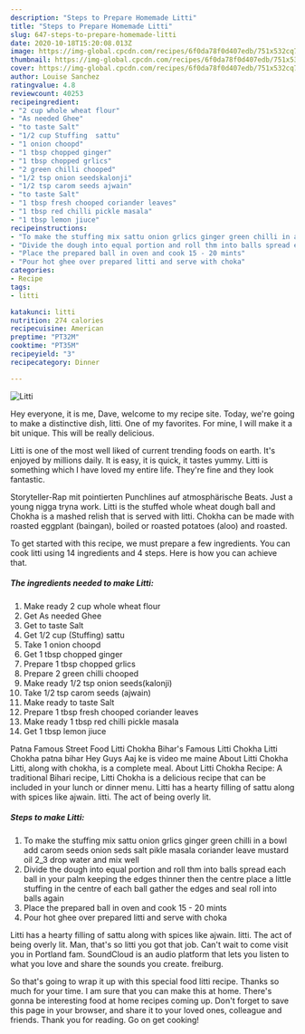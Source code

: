 ```yaml
---
description: "Steps to Prepare Homemade Litti"
title: "Steps to Prepare Homemade Litti"
slug: 647-steps-to-prepare-homemade-litti
date: 2020-10-18T15:20:08.013Z
image: https://img-global.cpcdn.com/recipes/6f0da78f0d407edb/751x532cq70/litti-recipe-main-photo.jpg
thumbnail: https://img-global.cpcdn.com/recipes/6f0da78f0d407edb/751x532cq70/litti-recipe-main-photo.jpg
cover: https://img-global.cpcdn.com/recipes/6f0da78f0d407edb/751x532cq70/litti-recipe-main-photo.jpg
author: Louise Sanchez
ratingvalue: 4.8
reviewcount: 40253
recipeingredient:
- "2 cup whole wheat flour"
- "As needed Ghee"
- "to taste Salt"
- "1/2 cup Stuffing  sattu"
- "1 onion choopd"
- "1 tbsp chopped ginger"
- "1 tbsp chopped grlics"
- "2 green chilli chooped"
- "1/2 tsp onion seedskalonji"
- "1/2 tsp carom seeds ajwain"
- "to taste Salt"
- "1 tbsp fresh chooped coriander leaves"
- "1 tbsp red chilli pickle masala"
- "1 tbsp lemon jiuce"
recipeinstructions:
- "To make the stuffing mix sattu onion grlics ginger green chilli in a bowl add carom seeds onion seds salt pikle masala coriander leave mustard oil 2_3 drop water and mix well"
- "Divide the dough into equal portion and roll thm into balls spread each ball in your palm keeping the edges thinner then the centre place a little stuffing in the centre of each ball gather the edges and seal roll into balls again"
- "Place the prepared ball in oven and cook 15 - 20 mints"
- "Pour hot ghee over prepared litti and serve with choka"
categories:
- Recipe
tags:
- litti

katakunci: litti 
nutrition: 274 calories
recipecuisine: American
preptime: "PT32M"
cooktime: "PT35M"
recipeyield: "3"
recipecategory: Dinner

---
```



![Litti](https://img-global.cpcdn.com/recipes/6f0da78f0d407edb/751x532cq70/litti-recipe-main-photo.jpg)

Hey everyone, it is me, Dave, welcome to my recipe site. Today, we're going to make a distinctive dish, litti. One of my favorites. For mine, I will make it a bit unique. This will be really delicious.

Litti is one of the most well liked of current trending foods on earth. It's enjoyed by millions daily. It is easy, it is quick, it tastes yummy. Litti is something which I have loved my entire life. They're fine and they look fantastic.

Storyteller-Rap mit pointierten Punchlines auf atmosphärische Beats. Just a young nigga tryna work. Litti is the stuffed whole wheat dough ball and Chokha is a mashed relish that is served with litti. Chokha can be made with roasted eggplant (baingan), boiled or roasted potatoes (aloo) and roasted.


To get started with this recipe, we must prepare a few ingredients. You can cook litti using 14 ingredients and 4 steps. Here is how you can achieve that.

<!--inarticleads1-->

##### The ingredients needed to make Litti:

1. Make ready 2 cup whole wheat flour
1. Get As needed Ghee
1. Get to taste Salt
1. Get 1/2 cup (Stuffing)  sattu
1. Take 1 onion choopd
1. Get 1 tbsp chopped ginger
1. Prepare 1 tbsp chopped grlics
1. Prepare 2 green chilli chooped
1. Make ready 1/2 tsp onion seeds(kalonji)
1. Take 1/2 tsp carom seeds (ajwain)
1. Make ready to taste Salt
1. Prepare 1 tbsp fresh chooped coriander leaves
1. Make ready 1 tbsp red chilli pickle masala
1. Get 1 tbsp lemon jiuce


Patna Famous Street Food Litti Chokha Bihar&#39;s Famous Litti Chokha Litti Chokha patna bihar Hey Guys Aaj ke is video me maine About Litti Chokha Litti, along with chokha, is a complete meal. About Litti Chokha Recipe: A traditional Bihari recipe, Litti Chokha is a delicious recipe that can be included in your lunch or dinner menu. Litti has a hearty filling of sattu along with spices like ajwain. litti. The act of being overly lit. 

<!--inarticleads2-->

##### Steps to make Litti:

1. To make the stuffing mix sattu onion grlics ginger green chilli in a bowl add carom seeds onion seds salt pikle masala coriander leave mustard oil 2_3 drop water and mix well
1. Divide the dough into equal portion and roll thm into balls spread each ball in your palm keeping the edges thinner then the centre place a little stuffing in the centre of each ball gather the edges and seal roll into balls again
1. Place the prepared ball in oven and cook 15 - 20 mints
1. Pour hot ghee over prepared litti and serve with choka


Litti has a hearty filling of sattu along with spices like ajwain. litti. The act of being overly lit. Man, that&#39;s so litti you got that job. Can&#39;t wait to come visit you in Portland fam. SoundCloud is an audio platform that lets you listen to what you love and share the sounds you create. freiburg. 

So that's going to wrap it up with this special food litti recipe. Thanks so much for your time. I am sure that you can make this at home. There's gonna be interesting food at home recipes coming up. Don't forget to save this page in your browser, and share it to your loved ones, colleague and friends. Thank you for reading. Go on get cooking!
